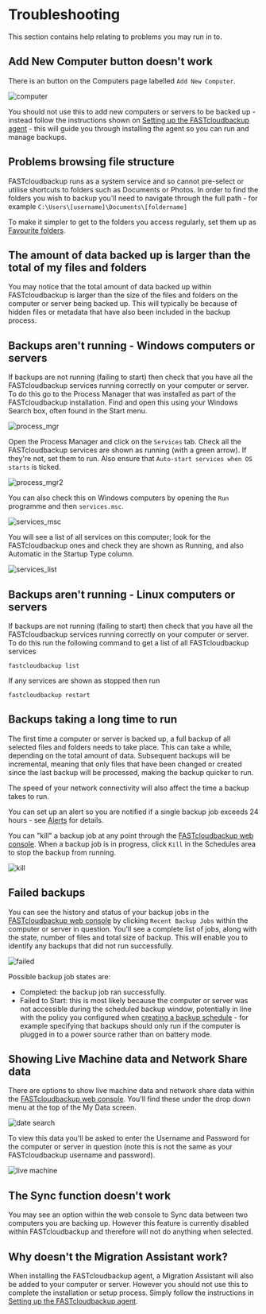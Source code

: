 # Troubleshooting

This section contains help relating to problems you may run in to.

## Add New Computer button doesn't work

There is an button on the Computers page labelled `Add New Computer`.

![computer](files/computer.PNG)

You should not use this to add new computers or servers to be backed up - instead follow the instructions shown on [Setting up the FASTcloudbackup agent](https://docs.ukfast.co.uk/FASTcloudbackup/InstallingtheFASTcloudbackupagent.html) - this will guide you through installing the agent so you can run and manage backups.

## Problems browsing file structure

FASTcloudbackup runs as a system service and so cannot pre-select or utilise shortcuts to folders such as Documents or Photos.  In order to find the folders you wish to backup you'll need to navigate through the full path - for example `C:\Users\[username]\Documents\[foldername]`

To make it simpler to get to the folders you access regularly, set them up as [Favourite folders](https://docs.ukfast.co.uk/FASTcloudbackup/Managingfilesandfolders.html#favourite-folders).

## The amount of data backed up is larger than the total of my files and folders

You may notice that the total amount of data backed up within FASTcloudbackup is larger than the size of the files and folders on the computer or server being backed up.  This will typically be because of hidden files or metadata that have also been included in the backup process.

## Backups aren't running - Windows computers or servers

If backups are not running (failing to start) then check that you have all the FASTcloudbackup services running correctly on your computer or server.  To do this go to the Process Manager that was installed as part of the FASTcloudbackup installation.  Find and open this using your Windows Search box, often found in the Start menu.

![process_mgr](files/process_mgr.PNG)

  Open the Process Manager and click on the `Services` tab.  Check all the FASTcloudbackup services are shown as running (with a green arrow).  If they're not, set them to run.  Also ensure that `Auto-start services when OS starts` is ticked.
  
![process_mgr2](files/process_mgr2.PNG)

You can also check this on Windows computers by opening the `Run` programme and then `services.msc`.

![services_msc](files/services_msc.PNG)

You will see a list of all services on this computer; look for the FASTcloudbackup ones and check they are shown as Running, and also Automatic in the Startup Type column.

![services_list](files/services_list.PNG)

## Backups aren't running - Linux computers or servers

If backups are not running (failing to start) then check that you have all the FASTcloudbackup services running correctly on your computer or server.  To do this run the following command to get a list of all FASTcloudbackup services

```
fastcloudbackup list
```
  If any services are shown as stopped then run
```
fastcloudbackup restart
```  
   
## Backups taking a long time to run

The first time a computer or server is backed up, a full backup of all selected files and folders needs to take place.  This can take a while, depending on the total amount of data.  Subsequent backups will be incremental, meaning that only files that have been changed or created since the last backup will be processed, making the backup quicker to run.

The speed of your network connectivity will also affect the time a backup takes to run.

You can set up an alert so you are notified if a single backup job exceeds 24 hours - see [Alerts](https://docs.ukfast.co.uk/FASTcloudbackup/alerts.html) for details.

You can "kill" a backup job at any point through the [FASTcloudbackup web console](https://fcb.ukfast.co.uk).  When a backup job is in progress, click `Kill` in the Schedules area to stop the backup from running.

![kill](files/kill.PNG)

## Failed backups

You can see the history and status of your backup jobs in the [FASTcloudbackup web console](https://fcb.ukfast.co.uk) by clicking `Recent Backup Jobs` within the computer or server in question.  You'll see a complete list of jobs, along with the state, number of files and total size of backup.  This will enable you to identify any backups that did not run successfully.

![failed](files/failed2.PNG)

Possible backup job states are:

- Completed:  the backup job ran successfully.
- Failed to Start:  this is most likely because the computer or server was not accessible during the scheduled backup window, potentially in line with the policy you configured when [creating a backup schedule](https://docs.ukfast.co.uk/FASTcloudbackup/Settingupbackups.html#creating-a-backup-schedule) - for example specifying that backups should only run if the computer is plugged in to a power source rather than on battery mode. 


## Showing Live Machine data and Network Share data

There are options to show live machine data and network share data within the [FASTcloudbackup web console](https://fcb.ukfast.co.uk).  You'll find these under the drop down menu at the top of the My Data screen.

![date search](files/date_search.PNG)

To view this data you'll be asked to enter the Username and Password for the computer or server in question (note this is not the same as your FASTcloudbackup username and password).

![live machine](files/live_machine.PNG)

## The Sync function doesn't work

You may see an option within the web console to Sync data between two computers you are backing up.  However this feature is currently disabled within FASTcloudbackup and therefore will not do anything when selected.

## Why doesn't the Migration Assistant work?

When installing the FASTcloudbackup agent, a Migration Assistant will also be added to your computer or server.  However you should not use this to complete the installation or setup process.  Simply follow the instructions in [Setting up the FASTcloudbackup agent](https://docs.ukfast.co.uk/FASTcloudbackup/InstallingtheFASTcloudbackupagent.html).
